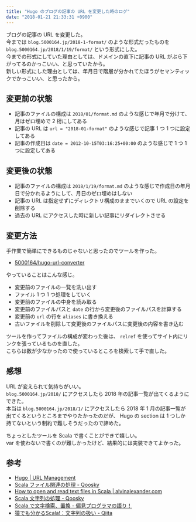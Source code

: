```yaml
---
title: "Hugo のブログの記事の URL を変更した時のログ"
date: "2018-01-21 21:33:31 +0900"
---
```


ブログの記事の URL を変更した。  
今までは `blog.5000164.jp/2018-1-format/` のような形式だったものを `blog.5000164.jp/2018/1/19/format/` という形式にした。  
今までの形式にしていた理由としては、ドメインの直下に記事の URL がぶら下がってるのかっこいい、と思っていたから。  
新しい形式にした理由としては、年月日で階層が分かれてたほうがセマンティックでかっこいい、と思ったから。

## 変更前の状態

- 記事のファイルの構成は `2018/01/format.md` のような感じで年月で分けて、月はゼロ埋めで 2 桁にしてある
- 記事の URL は `url = "2018-01-format"` のような感じで記事 1 つ 1 つに設定してある
- 記事の作成日は `date = 2012-10-15T03:16:25+00:00` のような感じで 1 つ 1 つに設定してある

## 変更後の状態

- 記事のファイルの構成は `2018/1/19/format.md` のような感じで作成日の年月日で分かれるようにして、月日のゼロ埋めはしない
- 記事の URL は指定せずにディレクトリ構成のままでいくので URL の設定を削除する
- 過去の URL にアクセスした時に新しい記事にリダイレクトさせる

## 変更方法

手作業で簡単にできるものじゃないと思ったのでツールを作った。

- [5000164/hugo-url-converter](https://github.com/5000164/hugo-url-converter)

やっていることはこんな感じ。

- 変更前のファイルの一覧を洗い出す
- ファイル 1 つ 1 つ処理をしていく
- 変更前のファイルの中身を読み取る
- 変更前のファイルパスと `date` の行から変更後のファイルパスを計算する
- 変更前の `url` の行を `aliases` に書き換える
- 古いファイルを削除して変更後のファイルパスに変更後の内容を書き込む

ツールを作ってファイルの構成が変わった後は、 `relref` を使ってサイト内にリンクを張っているものを直した。  
こちらは数が少なかったので使っているところを検索して手で直した。

## 感想

URL が変えられて気持ちがいい。  
`blog.5000164.jp/2018/` にアクセスしたら 2018 年の記事一覧が出てくるようにできた。  
本当は `blog.5000164.jp/2018/1/` にアクセスしたら 2018 年 1 月の記事一覧が出てくるというところまでやりたかったのだが、 Hugo の section は 1 つしか持てないという制約で難しそうだったので諦めた。

ちょっとしたツールを Scala で書くことができて嬉しい。  
var を使わないで書くのが難しかったけど、結果的には実装できてよかった。

## 参考

- [Hugo | URL Management](https://gohugo.io/content-management/urls/)
- [Scala ファイル関連の処理 - Qoosky](https://www.qoosky.io/techs/f7851bb2e4)
- [How to open and read text files in Scala | alvinalexander.com](https://alvinalexander.com/scala/how-to-open-read-text-files-in-scala-cookbook-examples)
- [Scala 文字列の処理 - Qoosky](https://www.qoosky.io/techs/86c5883115)
- [Scala で文字検索、置換 - 偏見プログラマの語り！](http://pg-kura.hatenablog.com/entry/20110730/1312009793)
- [猿でも分かるScala!：文字列の扱い - Qiita](https://qiita.com/msano/items/efd05e7677badf2efcf8)
